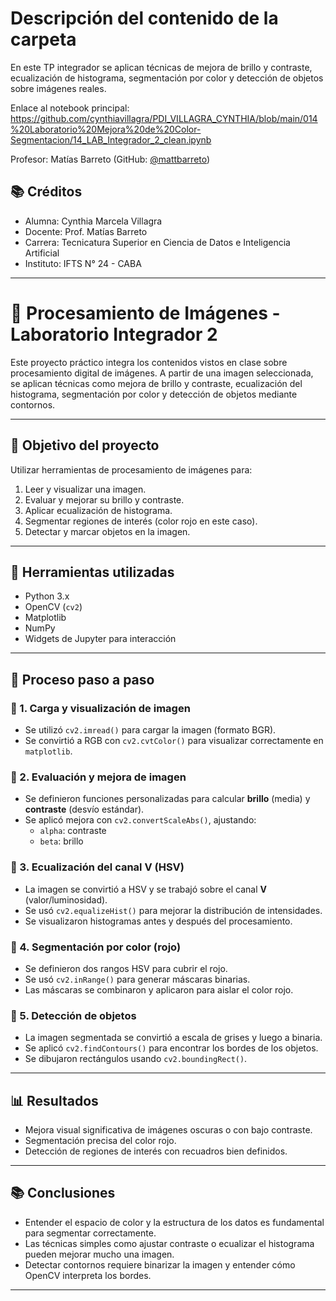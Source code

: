 # Descripción del contenido de la carpeta
En este TP integrador se aplican técnicas de mejora de brillo y contraste, ecualización de histograma, segmentación por color y detección de objetos sobre imágenes reales.

Enlace al notebook principal: https://github.com/cynthiavillagra/PDI_VILLAGRA_CYNTHIA/blob/main/014%20Laboratorio%20Mejora%20de%20Color-Segmentacion/14_LAB_Integrador_2_clean.ipynb

Profesor: Matías Barreto (GitHub: [@mattbarreto](https://github.com/mattbarreto))

## 📚 Créditos
- Alumna: Cynthia Marcela Villagra
- Docente: Prof. Matías Barreto  
- Carrera: Tecnicatura Superior en Ciencia de Datos e Inteligencia Artificial  
- Instituto: IFTS N° 24 - CABA

---

# 🧪 Procesamiento de Imágenes - Laboratorio Integrador 2

Este proyecto práctico integra los contenidos vistos en clase sobre procesamiento digital de imágenes. A partir de una imagen seleccionada, se aplican técnicas como mejora de brillo y contraste, ecualización del histograma, segmentación por color y detección de objetos mediante contornos.

---

## 🧭 Objetivo del proyecto

Utilizar herramientas de procesamiento de imágenes para:

1. Leer y visualizar una imagen.
2. Evaluar y mejorar su brillo y contraste.
3. Aplicar ecualización de histograma.
4. Segmentar regiones de interés (color rojo en este caso).
5. Detectar y marcar objetos en la imagen.

---

## 🧰 Herramientas utilizadas

- Python 3.x
- OpenCV (`cv2`)
- Matplotlib
- NumPy
- Widgets de Jupyter para interacción

---

## 📸 Proceso paso a paso

### 📌 1. Carga y visualización de imagen

- Se utilizó `cv2.imread()` para cargar la imagen (formato BGR).
- Se convirtió a RGB con `cv2.cvtColor()` para visualizar correctamente en `matplotlib`.

### 📌 2. Evaluación y mejora de imagen

- Se definieron funciones personalizadas para calcular **brillo** (media) y **contraste** (desvío estándar).
- Se aplicó mejora con `cv2.convertScaleAbs()`, ajustando:
  - `alpha`: contraste
  - `beta`: brillo

### 📌 3. Ecualización del canal V (HSV)

- La imagen se convirtió a HSV y se trabajó sobre el canal **V** (valor/luminosidad).
- Se usó `cv2.equalizeHist()` para mejorar la distribución de intensidades.
- Se visualizaron histogramas antes y después del procesamiento.

### 📌 4. Segmentación por color (rojo)

- Se definieron dos rangos HSV para cubrir el rojo.
- Se usó `cv2.inRange()` para generar máscaras binarias.
- Las máscaras se combinaron y aplicaron para aislar el color rojo.

### 📌 5. Detección de objetos

- La imagen segmentada se convirtió a escala de grises y luego a binaria.
- Se aplicó `cv2.findContours()` para encontrar los bordes de los objetos.
- Se dibujaron rectángulos usando `cv2.boundingRect()`.

---

## 📊 Resultados

- Mejora visual significativa de imágenes oscuras o con bajo contraste.
- Segmentación precisa del color rojo.
- Detección de regiones de interés con recuadros bien definidos.

---

## 📚 Conclusiones

- Entender el espacio de color y la estructura de los datos es fundamental para segmentar correctamente.
- Las técnicas simples como ajustar contraste o ecualizar el histograma pueden mejorar mucho una imagen.
- Detectar contornos requiere binarizar la imagen y entender cómo OpenCV interpreta los bordes.

---



